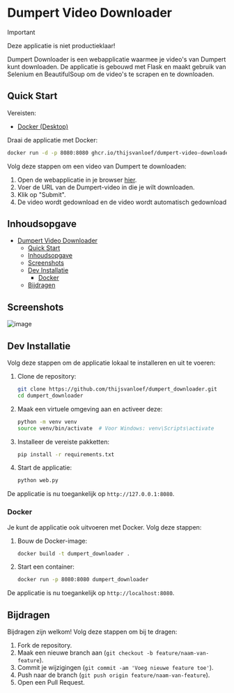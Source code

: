 # Dumpert Video Downloader

> [!IMPORTANT]  
> Deze applicatie is niet productieklaar!

Dumpert Downloader is een webapplicatie waarmee je video's van Dumpert kunt downloaden. De applicatie is gebouwd met Flask en maakt gebruik van Selenium en BeautifulSoup om de video's te scrapen en te downloaden.

## Quick Start

Vereisten:

- [Docker (Desktop)](https://docs.docker.com/get-started/get-docker/)

Draai de applicatie met Docker:

```bash
docker run -d -p 8080:8080 ghcr.io/thijsvanloef/dumpert-video-downloader:latest
```

Volg deze stappen om een video van Dumpert te downloaden:

1. Open de webapplicatie in je browser [hier](http://localhost:8080).
2. Voer de URL van de Dumpert-video in die je wilt downloaden.
3. Klik op "Submit".
4. De video wordt gedownload en de video wordt automatisch gedownload

## Inhoudsopgave

- [Dumpert Video Downloader](#dumpert-video-downloader)
  - [Quick Start](#quick-start)
  - [Inhoudsopgave](#inhoudsopgave)
  - [Screenshots](#screenshots)
  - [Dev Installatie](#dev-installatie)
    - [Docker](#docker)
  - [Bijdragen](#bijdragen)
 
## Screenshots

![image](https://github.com/user-attachments/assets/b3904425-8dbf-4416-91d6-f920da412ef0)

## Dev Installatie

Volg deze stappen om de applicatie lokaal te installeren en uit te voeren:

1. Clone de repository:

    ```sh
    git clone https://github.com/thijsvanloef/dumpert_downloader.git
    cd dumpert_downloader
    ```

2. Maak een virtuele omgeving aan en activeer deze:

    ```sh
    python -m venv venv
    source venv/bin/activate  # Voor Windows: venv\Scripts\activate
    ```

3. Installeer de vereiste pakketten:

    ```sh
    pip install -r requirements.txt
    ```

4. Start de applicatie:

    ```sh
    python web.py
    ```

De applicatie is nu toegankelijk op `http://127.0.0.1:8080`.

### Docker

Je kunt de applicatie ook uitvoeren met Docker. Volg deze stappen:

1. Bouw de Docker-image:

    ```sh
    docker build -t dumpert_downloader .
    ```

2. Start een container:

    ```sh
    docker run -p 8080:8080 dumpert_downloader
    ```

De applicatie is nu toegankelijk op `http://localhost:8080`.

## Bijdragen

Bijdragen zijn welkom! Volg deze stappen om bij te dragen:

1. Fork de repository.
2. Maak een nieuwe branch aan (`git checkout -b feature/naam-van-feature`).
3. Commit je wijzigingen (`git commit -am 'Voeg nieuwe feature toe'`).
4. Push naar de branch (`git push origin feature/naam-van-feature`).
5. Open een Pull Request.
